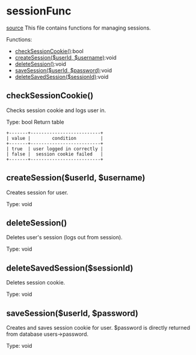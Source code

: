 # sessionFunc
[source](../../api/sessionFunc.php)
This file contains functions for managing sessions.

Functions:
- [checkSessionCookie()](#checksessioncookie):bool
- [createSession($userId, $username)](#createsessionuserid-username):void
- [deleteSession()](#deletesession):void
- [saveSession($userId, $password)](#savesessionuserid-password):void
- [deleteSavedSession($sessionId)](#deletesavedsession-sessionid):void

## checkSessionCookie()
Checks session cookie and logs user in.

Type: bool
Return table
```
+-------+--------------------------+
| value |        condition         |
+-------+--------------------------+
| true  | user logged in correctly |
| false |  session cookie failed   |
+-------+--------------------------+
```
## createSession($userId, $username)
Creates session for user.

Type: void
## deleteSession()
Deletes user's session (logs out from session).

Type: void
## deleteSavedSession($sessionId)
Deletes session cookie.

Type: void
## saveSession($userId, $password)
Creates and saves session cookie for user.
$password is directly returned from database users->password.

Type: void